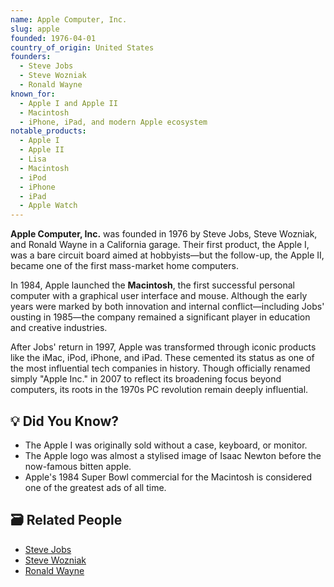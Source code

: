 ```yaml
---
name: Apple Computer, Inc.
slug: apple
founded: 1976-04-01
country_of_origin: United States
founders:
  - Steve Jobs
  - Steve Wozniak
  - Ronald Wayne
known_for:
  - Apple I and Apple II
  - Macintosh
  - iPhone, iPad, and modern Apple ecosystem
notable_products:
  - Apple I
  - Apple II
  - Lisa
  - Macintosh
  - iPod
  - iPhone
  - iPad
  - Apple Watch
---
```


**Apple Computer, Inc.** was founded in 1976 by Steve Jobs, Steve Wozniak, and Ronald Wayne in a California garage. Their first product, the Apple I, was a bare circuit board aimed at hobbyists—but the follow-up, the Apple II, became one of the first mass-market home computers.

In 1984, Apple launched the **Macintosh**, the first successful personal computer with a graphical user interface and mouse. Although the early years were marked by both innovation and internal conflict—including Jobs' ousting in 1985—the company remained a significant player in education and creative industries.

After Jobs' return in 1997, Apple was transformed through iconic products like the iMac, iPod, iPhone, and iPad. These cemented its status as one of the most influential tech companies in history. Though officially renamed simply "Apple Inc." in 2007 to reflect its broadening focus beyond computers, its roots in the 1970s PC revolution remain deeply influential.

## 💡 Did You Know?

- The Apple I was originally sold without a case, keyboard, or monitor.
- The Apple logo was almost a stylised image of Isaac Newton before the now-famous bitten apple.
- Apple's 1984 Super Bowl commercial for the Macintosh is considered one of the greatest ads of all time.

## 🗃 Related People

- [Steve Jobs](../people/steve-jobs.md)
- [Steve Wozniak](../people/steve-wozniak.md)
- [Ronald Wayne](../people/ronald-wayne.md)
